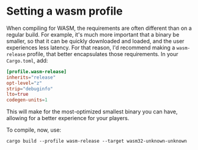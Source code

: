 # Setting a wasm profile
When compiling for WASM, the requirements are often different than on a regular build. For example, it's much more important that a binary be smaller, so that it can be quickly downloaded and loaded, and the user experiences less latency. For that reason, I'd recommend making a `wasm-release` profile, that better encapsulates those requirements. In your `Cargo.toml`, add:

```toml
[profile.wasm-release]
inherits="release"
opt-level="z"
strip="debuginfo"
lto=true
codegen-units=1
```
This will make for the most-optimized smallest binary you can have, allowing for a better experience for your players.

To compile, now, use:
```
cargo build --profile wasm-release --target wasm32-unknown-unknown
```